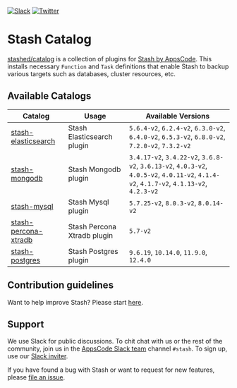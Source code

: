 <!---
Generated by render-gotpl. DO NOT EDIT.
-->
[![Slack](https://slack.appscode.com/badge.svg)](https://slack.appscode.com)
[![Twitter](https://img.shields.io/twitter/follow/kubestash.svg?style=social&logo=twitter&label=Follow)](https://twitter.com/intent/follow?screen_name=KubeStash)

# Stash Catalog

[stashed/catalog](https://github.com/stashed/catalog) is a collection of plugins for [Stash by AppsCode](https://appscode.com/products/stash/). This installs necessary `Function` and `Task` definitions that enable Stash to backup various targets such as databases, cluster resources, etc.

## Available Catalogs

| Catalog                                                         | Usage                       | Available Versions                                                                                                                        |
| --------------------------------------------------------------- | --------------------------- | ------------------------------------------------------------------------------------------------------ |
| [stash-elasticsearch](https://github.com/stashed/elasticsearch) | Stash Elasticsearch plugin | `5.6.4-v2`, `6.2.4-v2`, `6.3.0-v2`, `6.4.0-v2`, `6.5.3-v2`, `6.8.0-v2`, `7.2.0-v2`, `7.3.2-v2` |
| [stash-mongodb](https://github.com/stashed/mongodb) | Stash Mongodb plugin | `3.4.17-v2`, `3.4.22-v2`, `3.6.8-v2`, `3.6.13-v2`, `4.0.3-v2`, `4.0.5-v2`, `4.0.11-v2`, `4.1.4-v2`, `4.1.7-v2`, `4.1.13-v2`, `4.2.3-v2` |
| [stash-mysql](https://github.com/stashed/mysql) | Stash Mysql plugin | `5.7.25-v2`, `8.0.3-v2`, `8.0.14-v2` |
| [stash-percona-xtradb](https://github.com/stashed/percona-xtradb) | Stash Percona Xtradb plugin | `5.7-v2` |
| [stash-postgres](https://github.com/stashed/postgres) | Stash Postgres plugin | `9.6.19`, `10.14.0`, `11.9.0`, `12.4.0` |

## Contribution guidelines

Want to help improve Stash? Please start [here](https://appscode.com/products/stash/latest/welcome/contributing).

## Support

We use Slack for public discussions. To chit chat with us or the rest of the community, join us in the [AppsCode Slack team](https://appscode.slack.com/messages/C8NCX6N23/details/) channel `#stash`. To sign up, use our [Slack inviter](https://slack.appscode.com/).

If you have found a bug with Stash or want to request for new features, please [file an issue](https://github.com/stashed/project/issues/new).
